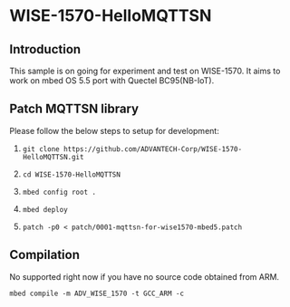 # WISE-1570-HelloMQTTSN

## Introduction
This sample is on going for experiment and test on WISE-1570. It aims to work on mbed OS 5.5 port with Quectel BC95(NB-IoT).

## Patch MQTTSN library

Please follow the below steps to setup for development:

1. `git clone https://github.com/ADVANTECH-Corp/WISE-1570-HelloMQTTSN.git`

1. `cd WISE-1570-HelloMQTTSN`

1. `mbed config root .`

1. `mbed deploy`

1. `patch -p0 < patch/0001-mqttsn-for-wise1570-mbed5.patch`

## Compilation
No supported right now if you have no source code obtained from ARM.

`mbed compile -m ADV_WISE_1570 -t GCC_ARM -c`
